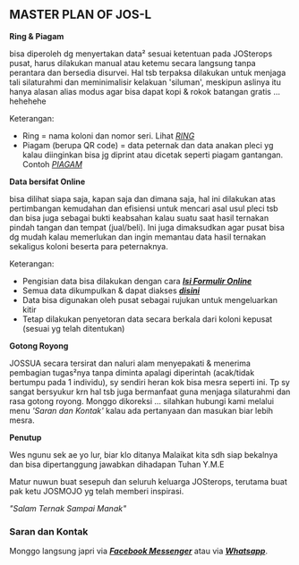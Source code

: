 ## MASTER PLAN OF JOS-L

**Ring & Piagam**

bisa diperoleh dg menyertakan data² sesuai ketentuan pada JOSterops pusat, harus dilakukan manual atau ketemu secara langsung tanpa perantara dan bersedia disurvei. Hal tsb terpaksa dilakukan untuk menjaga tali silaturahmi dan meminimalisir kelakuan 'siluman', meskipun aslinya itu hanya alasan alias modus agar bisa dapat kopi & rokok batangan gratis ... hehehehe

Keterangan:
- Ring = nama koloni dan nomor seri.
Lihat [_RING_](https://raw.githubusercontent.com/JOSPlatL/JOSSUA-Database/master/Files/Coming-Soon-AR-300.jpg)
- Piagam (berupa QR code) = data peternak dan data anakan pleci yg kalau diinginkan bisa jg diprint atau dicetak seperti piagam gantangan.
Contoh [_PIAGAM_](https://raw.githubusercontent.com/JOSPlatL/JOSSUA-Database/master/Files/SAMPLE-PIAGAM-JOSSUA.png)

**Data bersifat Online**

bisa dilihat siapa saja, kapan saja dan dimana saja, hal ini dilakukan atas pertimbangan kemudahan dan efisiensi untuk mencari asal usul pleci tsb dan bisa juga sebagai bukti keabsahan kalau suatu saat hasil ternakan pindah tangan dan tempat (jual/beli). Ini juga dimaksudkan agar pusat bisa dg mudah kalau memerlukan dan ingin memantau data hasil ternakan sekaligus koloni beserta para peternaknya.

Keterangan:
- Pengisian data bisa dilakukan dengan cara [**_Isi Formulir Online_**](https://forms.gle/xpEtw5hEWG1dWgUv5)
- Semua data dikumpulkan & dapat diakses [**_disini_**](https://github.com/JOSPlatL?tab=repositories)
- Data bisa digunakan oleh pusat sebagai rujukan untuk mengeluarkan kitir
- Tetap dilakukan penyetoran data secara berkala dari koloni kepusat (sesuai yg telah ditentukan)

**Gotong Royong**

JOSSUA secara tersirat dan naluri alam menyepakati & menerima pembagian tugas²nya tanpa diminta apalagi diperintah (acak/tidak bertumpu pada 1 individu), sy sendiri heran kok bisa mesra seperti ini. Tp sy sangat bersyukur krn hal tsb juga bermanfaat guna menjaga silaturahmi dan rasa gotong royong. Monggo dikoreksi ... silahkan hubungi kami melalui menu _'Saran dan Kontak'_ kalau ada pertanyaan dan masukan biar lebih mesra.

**Penutup**

Wes ngunu sek ae yo lur, biar klo ditanya Malaikat kita sdh siap bekalnya dan bisa dipertanggung jawabkan dihadapan Tuhan Y.M.E

Matur nuwun buat sesepuh dan seluruh keluarga JOSterops, terutama buat pak ketu JOSMOJO yg telah memberi inspirasi.

_"Salam Ternak Sampai Manak"_

### Saran dan Kontak

Monggo langsung japri via [**_Facebook Messenger_**](https://www.facebook.com/Jaka.Bendhu) atau via [**_Whatsapp_**](https://api.whatsapp.com/send?phone=6289519922366).

## [ ](http://)
